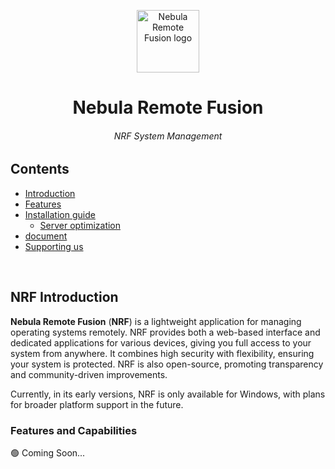 <p align="center">
  <img width="100" height="100" alt="Nebula Remote Fusion logo" src="nebula-RF-logo.ico">
</p>

<h1 align="center">Nebula Remote Fusion</h1>
<h6 align="center">NRF System Management<h6>

## Contents
- [Introduction](#NRF-introduction)<br>
- [Features](#features)<br>
- [Installation guide](#installation-guide) <br>
  - [Server optimization](#server-optimization)<br>
- [document](#document)<br>
- [Supporting us](#supporting-us-hearts)
<br> 

## NRF Introduction
**Nebula Remote Fusion** (**NRF**) is a lightweight application for managing operating systems remotely. NRF provides both a web-based interface and dedicated applications for various devices, giving you full access to your system from anywhere. It combines high security with flexibility, ensuring your system is protected. NRF is also open-source, promoting transparency and community-driven improvements.

Currently, in its early versions, NRF is only available for Windows, with plans for broader platform support in the future.

### Features and Capabilities
:green_circle: Coming Soon...<br>
